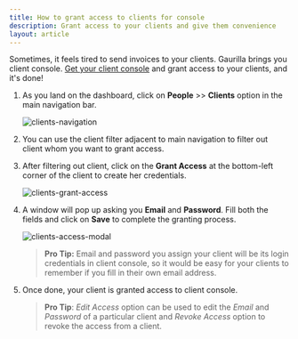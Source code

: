 ```yaml
---
title: How to grant access to clients for console
description: Grant access to your clients and give them convenience
layout: article
---
```

Sometimes, it feels tired to send invoices to your clients. Gaurilla brings you client console. [Get your client console]({{site.url}}/articles/how-to-get-client-console) and grant access to your clients, and it's done!

1. As you land on the dashboard, click on **People** >> **Clients** option in the main navigation bar.

	![clients-navigation]({{site.url}}/images/navigation/people.png)

2. You can use the client filter adjacent to main navigation to filter out client whom you want to grant access.

3. After filtering out client, click on the **Grant Access** at the bottom-left corner of the client to create her credentials.

	![clients-grant-access]({{site.url}}/images/people/client-access-navigation.png)

4. A window will pop up asking you **Email** and **Password**. Fill both the fields and click on **Save** to complete the granting process.

	![clients-access-modal]({{site.url}}/images/people/client-access-modal.png)

	> **Pro Tip:** Email and password you assign your client will be its login credentials in client console, so it would be easy for your clients to remember if you fill in their own email address.

5. Once done, your client is granted access to client console.

	> **Pro Tip**: *Edit Access* option can be used to edit the *Email* and *Password* of a particular client and *Revoke Access* option to revoke the access from a client.
